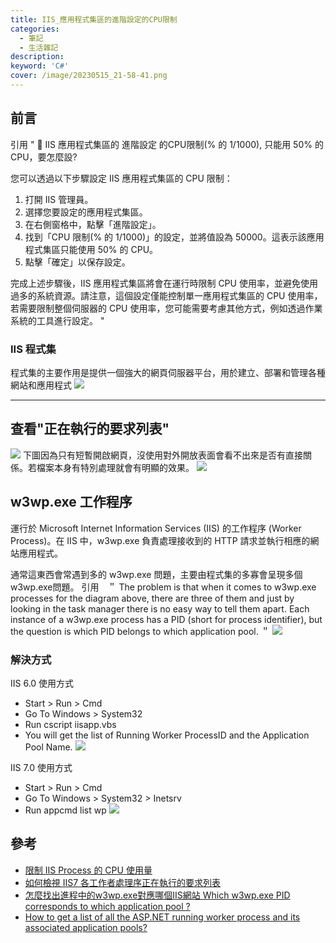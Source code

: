 ```yaml
---
title: IIS_應用程式集區的進階設定的CPU限制
categories: 
  - 筆記 
  - 生活雜記
description:
keyword: 'C#'
cover: /image/20230515_21-58-41.png
---
```



## 前言

引用 " 
🐰 IIS 應用程式集區的 進階設定 的CPU限制(% 的 1/1000), 只能用 50% 的 CPU，要怎麼設?

您可以透過以下步驟設定 IIS 應用程式集區的 CPU 限制：

1. 打開 IIS 管理員。
2. 選擇您要設定的應用程式集區。
3. 在右側窗格中，點擊「進階設定」。
4. 找到「CPU 限制(% 的 1/1000)」的設定，並將值設為 50000。這表示該應用程式集區只能使用 50% 的 CPU。
5. 點擊「確定」以保存設定。

完成上述步驟後，IIS 應用程式集區將會在運行時限制 CPU 使用率，並避免使用過多的系統資源。請注意，這個設定僅能控制單一應用程式集區的 CPU 使用率，若需要限制整個伺服器的 CPU 使用率，您可能需要考慮其他方式，例如透過作業系統的工具進行設定。
"
### IIS 程式集 
程式集的主要作用是提供一個強大的網頁伺服器平台，用於建立、部署和管理各種網站和應用程式
![](/image/2023-05-15-21-00-05.png)

---

## 查看"正在執行的要求列表"
![](/image/2023-05-15-21-16-29.png)
下圖因為只有短暫開啟網頁，沒使用對外開放表面會看不出來是否有直接關係。若檔案本身有特別處理就會有明顯的效果。
![](/image/2023-05-15-21-17-08.png)

## w3wp.exe 工作程序
運行於 Microsoft Internet Information Services (IIS) 的工作程序 (Worker Process)。在 IIS 中，w3wp.exe 負責處理接收到的 HTTP 請求並執行相應的網站應用程式。

通常這東西會常遇到多的 w3wp.exe 問題，主要由程式集的多寡會呈現多個w3wp.exe問題。
引用　＂
The problem is that when it comes to w3wp.exe processes for the diagram above, there are three of them and just by looking in the task manager there is no easy way to tell them apart. Each instance of a w3wp.exe process has a PID (short for process identifier), but the question is which PID belongs to which application pool.
＂
![](/image/20230515_21-58-41.png)

### 解決方式
IIS 6.0 使用方式
- Start > Run > Cmd
- Go To Windows > System32
- Run cscript iisapp.vbs
- You will get the list of Running Worker ProcessID and the Application Pool Name.
![](/image/20230515_22-02-27.png)

IIS 7.0 使用方式
- Start > Run > Cmd
- Go To Windows > System32 > Inetsrv
- Run appcmd list wp
![](/image/20230515_22-02-40.png)

## 參考 
- [限制 IIS Process 的 CPU 使用量](https://blog.uwinfo.com.tw/auth/article/bike/485)
- [如何檢視 IIS7 各工作者處理序正在執行的要求列表](https://blog.miniasp.com/post/2010/02/12/IIS7-View-Currently-Executing-Requests-in-a-Worker-Process)
- [怎麼找出進程中的w3wp.exe對應哪個IIS網站 Which w3wp.exe PID corresponds to which application pool ?](https://kenneth2011.pixnet.net/blog/post/110253254)
- [How to get a list of all the ASP.NET running worker process and its associated application pools?](https://stackoverflow.com/questions/5490773/how-to-get-a-list-of-all-the-asp-net-running-worker-process-and-its-associated-a)